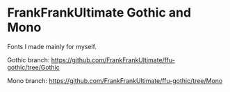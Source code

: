 # FrankFrankUltimate Gothic and Mono
Fonts I made mainly for myself.

Gothic branch: https://github.com/FrankFrankUltimate/ffu-gothic/tree/Gothic

Mono branch: https://github.com/FrankFrankUltimate/ffu-gothic/tree/Mono
